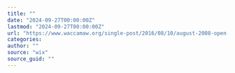```yaml
---
title: ""
date: "2024-09-27T00:00:00Z"
lastmod: "2024-09-27T00:00:00Z"
url: "https://www.waccamaw.org/single-post/2016/08/10/august-2008-open-meeting-summary-08012008"
categories:
author: ""
source: "wix"
source_guid: ""
---
```




